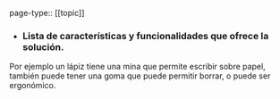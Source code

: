 page-type:: [[topic]]
- ### Lista de características y funcionalidades que ofrece la solución.

Por ejemplo un lápiz tiene una mina que permite escribir sobre papel, también puede tener una goma que puede permitir borrar, o puede ser ergonómico.


